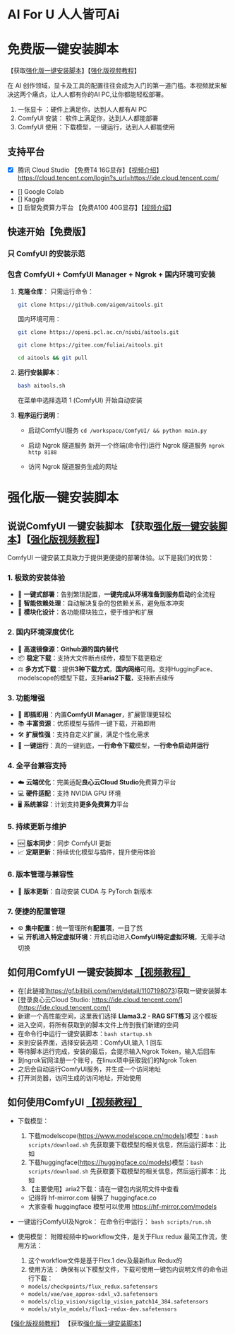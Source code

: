 # AI For U 人人皆可Ai

# 免费版一键安装脚本

【获取[强化版一键安装脚本](https://gf.bilibili.com/item/detail/1107198073)】【[强化版视频教程](https://www.bilibili.com/video/BV13UBRYVEmX/)】

在 AI 创作领域，显卡及工具的配置往往会成为入门的第一道门槛。本视频就来解决这两个痛点，让人人都有你的AI PC,让你都能轻松部署。

1. 一张显卡 ：硬件上满足你，达到人人都有AI PC
2. ComfyUI 安装： 软件上满足你，达到人人都能部署
3. ComfyUI 使用：下载模型，一键运行，达到人人都能使用

## 支持平台
- [x] 腾讯 Cloud Studio 【免费T4 16G显存】【[视频介绍](https://www.bilibili.com/video/BV1BJmSYFE2a/)】   https://cloud.tencent.com/login?s_url=https://ide.cloud.tencent.com/
- [] Google Colab
- [] Kaggle
- [] 启智免费算力平台 【免费A100 40G显存】【[视频介绍](https://www.bilibili.com/video/BV1an4y1X7h5/)】


## 快速开始【免费版】
### 只 ComfyUI 的安装示范
### 包含 ComfyUI + ComfyUI Manager + Ngrok + 国内环境可安装

1. **克隆仓库**：
    只需运行命令：
    ```bash
    git clone https://github.com/aigem/aitools.git
    ```
    国内环境可用：
    ```bash
    git clone https://openi.pcl.ac.cn/niubi/aitools.git
    ```
    ```bash
    git clone https://gitee.com/fuliai/aitools.git
    ```

    ```bash
    cd aitools && git pull
    ```
    

2. **运行安装脚本**：
    ```bash
    bash aitools.sh
    ```
    在菜单中选择选项 1 (ComfyUI) 开始自动安装

3. **程序运行说明**： 

    - 启动ComfyUI服务
    `cd /workspace/ComfyUI/ && python main.py`

    - 启动 Ngrok 隧道服务
    新开一个终端(命令行)运行 Ngrok 隧道服务
     `ngrok http 8188` 

    - 访问 Ngrok 隧道服务生成的网址

# 强化版一键安装脚本 

## 说说ComfyUI 一键安装脚本 【获取[强化版一键安装脚本](https://gf.bilibili.com/item/detail/1107198073)】【[强化版视频教程](https://www.bilibili.com/video/BV13UBRYVEmX/)】
ComfyUI 一键安装工具致力于提供更便捷的部署体验。以下是我们的优势： 
 
### 1. 极致的安装体验
- 🚀 **一键式部署**：告别繁琐配置，**一键完成从环境准备到服务启动**的全流程
- 🔄 **智能依赖处理**：自动解决复杂的包依赖关系，避免版本冲突
- 🎉 **模块化设计**：各功能模块独立，便于维护和扩展

### 2. 国内环境深度优化
- 🚅 **高速镜像源**：**Github源的国内替代**
- 📦 **稳定下载**：支持大文件断点续传，模型下载更稳定
- ⚖️ **多方式下载**：提供**3种下载方式**，**国内网络**可用。支持HuggingFace、modelscope的模型下载，支持**aria2下载**，支持断点续传

### 3. 功能增强
- 🔌 **即插即用**：内置**ComfyUI Manager**，扩展管理更轻松
- 📚 **丰富资源**：优质模型与插件一键下载，开箱即用
- 🛠️ **扩展性强**：支持自定义扩展，满足个性化需求
- 🎉 **一键运行**：真的一键到底，**一行命令下载**模型，**一行命令启动并运行**

### 4. 全平台兼容支持 
- ☁️ **云端优化**：完美适配**良心云Cloud Studio**免费算力平台
- 💻 **硬件适配**：支持 NVIDIA GPU 环境
- 🖥️ **系统兼容**：计划支持**更多免费算力**平台

### 5. 持续更新与维护
- 🆕 **版本同步**：同步 ComfyUI 更新
- 📈 **定期更新**：持续优化模型与插件，提升使用体验

### 6. 版本管理与兼容性
- 🎯 **版本更新**：自动安装 CUDA 与 PyTorch 新版本

### 7. 便捷的配置管理
- ⚙️ **集中配置**：统一管理所有**配置项**，一目了然
- 💻 **开机进入特定虚拟环境**：开机自动进入**ComfyUI特定虚拟环境**，无需手动切换

## 如何用ComfyUI 一键安装脚本 [【视频教程】](https://www.bilibili.com/video/BV13UBRYVEmX/)

- 在[此链接]https://gf.bilibili.com/item/detail/1107198073)获取一键安装脚本
- [登录良心云Cloud Studio: https://ide.cloud.tencent.com/](https://ide.cloud.tencent.com/)
- 新建一个高性能空间，这里我们选择 **Llama3.2 - RAG SFT练习** 这个模板
- 进入空间，将所有获取到的脚本文件上传到我们新建的空间
- 在命令行中运行一键安装脚本：`bash startup.sh`
- 来到安装界面，选择安装选项：ComfyUI,输入 1 回车
- 等待脚本运行完成，安装的最后，会提示输入Ngrok Token，输入后回车
- 到ngrok官网注册一个账号，在linux项中获取我们的Ngrok Token
- 之后会自动运行ComfyUI服务，并生成一个访问地址
- 打开浏览器，访问生成的访问地址，开始使用

## 如何使用ComfyUI [【视频教程】](https://www.bilibili.com/video/BV13UBRYVEmX/)
- 下载模型：
    1. 下载modelscope(https://www.modelscope.cn/models)模型：`bash scripts/download.sh`
    先获取要下载模型的相关信息，然后运行脚本：比如 
    2. 下载huggingface(https://huggingface.co/models)模型：`bash scripts/download.sh`
    先获取要下载模型的相关信息，然后运行脚本：比如 
    3. 【主要使用】aria2下载：请在一键包内说明文件中查看
    - 记得将 hf-mirror.com 替换了 huggingface.co
    - 大家查看 huggingface 模型可以使用 https://hf-mirror.com/models

- 一键运行ComfyUI及Ngrok：
    在命令行中运行：
    `bash scripts/run.sh`

- 使用模型：
    附赠视频中的workflow文件，是关于Flux redux 最简工作流，使用方法：
    1. 这个workflow文件是基于Flex.1 dev及最新flux Redux的
    2. 使用方法：
    确保有以下模型文件，下载可使用一键包内说明文件的命令进行下载：
    - `models/checkpoints/flux_redux.safetensors`
    - `models/vae/vae_approx-sdxl_v3.safetensors`
    - `models/clip_vision/sigclip_vision_patch14_384.safetensors`
    - `models/style_models/flux1-redux-dev.safetensors`

【[强化版视频教程](https://www.bilibili.com/video/BV13UBRYVEmX/)】
【获取[强化版一键安装脚本](https://gf.bilibili.com/item/detail/1107198073)】

